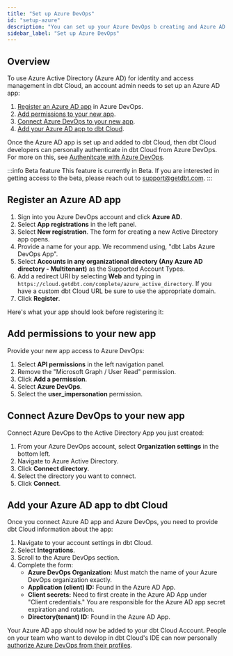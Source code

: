 ```yaml
---
title: "Set up Azure DevOps"
id: "setup-azure"
description: "You can set up your Azure DevOps b creating and Azure AD app and adding it to dbt Cloud."
sidebar_label: "Set up Azure DevOps"
---
```


## Overview

To use Azure Active Directory (Azure AD) for identity and access management in dbt Cloud, an account admin needs to set up an Azure AD app:

1. [Register an Azure AD app](#register-an-azure-ad-app) in Azure DevOps.
2. [Add permissions to your new app](#add-permissions-to-your-new-app).
3. [Connect Azure DevOps to your new app](#connect-azure-devops-to-your-new-app).
4. [Add your Azure AD app to dbt Cloud](#add-your-azure-ad-app-to-dbt-cloud).

Once the Azure AD app is set up and added to dbt Cloud, then dbt Cloud developers can personally authenticate in dbt Cloud from Azure DevOps. For more on this, see [Authenitcate with Azure DevOps](dbt-cloud/cloud-configuring-dbt-cloud/authenticate-azure).

:::info Beta feature
This feature is currently in Beta. If you are interested in getting access to the beta, please reach out to support@getdbt.com.
:::

## Register an Azure AD app

1. Sign into you Azure DevOps account and click **Azure AD**.
2. Select **App registrations** in the left panel.
3. Select **New registration**. The form for creating a new Active Directory app opens.
4. Provide a name for your app. We recommend using, "dbt Labs Azure DevOps App".
5. Select **Accounts in any organizational directory (Any Azure AD directory - Multitenant)** as the Supported Account Types.
6. Add a redirect URI by selecting **Web** and typing in `https://cloud.getdbt.com/complete/azure_active_directory`. If you have a custom dbt Cloud URL be sure to use the appropriate domain.
7. Click **Register**.

<Lightbox src="/img/docs/dbt-cloud/connecting-azure-devops/ADnavigation.gif" title="Navigating to the AD app registrations"/>

Here's what your app should look before registering it:

<Lightbox src="/img/docs/dbt-cloud/connecting-azure-devops/AD app.png" title="Registering an Active Directory app"/>

## Add permissions to your new app

Provide your new app access to Azure DevOps:

1. Select **API permissions** in the left navigation panel.
2. Remove the "Microsoft Graph / User Read" permission.
3. Click **Add a permission**.
4. Select **Azure DevOps**.
5. Select the **user_impersonation** permission.

<Lightbox src="/img/docs/dbt-cloud/connecting-azure-devops/user-impersonation.gif" title="Adding permissions to the app"/>

## Connect Azure DevOps to your new app

Connect Azure DevOps to the Active Directory App you just created:

1. From your Azure DevOps account, select **Organization settings** in the bottom left.
2. Navigate to Azure Active Directory.
3. Click **Connect directory**.
4. Select the directory you want to connect.
5. Click **Connect**.

<Lightbox src="/img/docs/dbt-cloud/connecting-azure-devops/connect AD to Azure DevOps.gif" title="Connecting Azure DevOps and Active Directory"/>

## Add your Azure AD app to dbt Cloud

Once you connect Azure AD app and Azure DevOps, you need to provide dbt Cloud information about the app:

1. Navigate to your account settings in dbt Cloud.
2. Select **Integrations**.
3. Scroll to the Azure DevOps section.
4. Complete the form:
    - **Azure DevOps Organization:** Must match the name of your Azure DevOps organization exactly.
    - **Application (client) ID:** Found in the Azure AD App.
    - **Client secrets:** Need to first create in the Azure AD App under "Client credentials." You are responsible for the Azure AD app secret expiration and rotation.
    - **Directory(tenant) ID:** Found in the Azure AD App.

<Lightbox src="/img/docs/dbt-cloud/connecting-azure-devops/Azure Devops App in dbt Cloud.gif" title="Adding an Active Directory App to dbt Cloud"/>


Your Azure AD app should now be added to your dbt Cloud Account. People on your team who want to develop in dbt Cloud's IDE can now personally [authorize Azure DevOps from their profiles](dbt-cloud/cloud-configuring-dbt-cloud/authenticate-azure).
